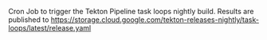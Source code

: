 Cron Job to trigger the Tekton Pipeline task loops nightly build.
Results are published to https://storage.cloud.google.com/tekton-releases-nightly/task-loops/latest/release.yaml
